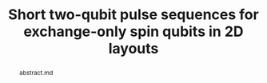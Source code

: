 ---
title: "Short two-qubit pulse sequences for exchange-only spin qubits in 2D layouts"
layout: project
publisher: (under review)
image: /assets/img/projects/eo_pulses/hero.png
abstract: abstract.md
items:
  - name: ".pdf"
    link: /assets/papers/chadwick_short_2025.pdf
  - name: "arXiv"
    link: https://arxiv.org/abs/2412.14918
  - name: "data"
    link: https://zenodo.org/records/14518251
authors:
  - name: "Jason D. Chadwick"
    link: https://www.jason-chadwick.com/
    affiliation: University of Chicago
  - name: "Gian Giacomo Guerreschi"
    link: https://scholar.google.com/citations?user=MMTXsWgAAAAJ
    affiliation: Intel Corporation
  - name: "Florian Luthi"
    link: https://scholar.google.co.il/citations?user=V-t42SoAAAAJ&hl=en
    affiliation: Intel Corporation
  - name: "Mateusz T. Mądzik"
    link: https://scholar.google.com/citations?user=kY0MO7kAAAAJ
    affiliation: Intel Corporation
  - name: "Fahd A. Mohiyaddin"
    link: https://scholar.google.com.au/citations?user=g6aC0TAAAAAJ&hl=en
    affiliation: Intel Corporation
  - name: "Prithviraj Prabhu"
    link: https://scholar.google.com/citations?user=sVvjEcIAAAAJ
    affiliation: Intel Corporation
  - name: "Albert T. Schmitz"
    link: https://www.linkedin.com/in/albert-t-schmitz-phd-17419873
    affiliation: Intel Corporation
  - name: "Andrew Litteken"
    link: http://andrewlitteken.com/
    affiliation: Intel Corporation
  - name: "Shavindra Premaratne"
    link: https://scholar.google.com/citations?user=TxvSqzYAAAAJ
    affiliation: Intel Corporation
  - name: "Nathaniel C. Bishop"
    link: https://scholar.google.com/citations?user=F-ikfIAAAAAJ
    affiliation: Intel Corporation
  - name: "Anne Y. Matsuura"
    link: https://scholar.google.com/citations?user=B4qMgvcAAAAJ&hl=en
    affiliation: Intel Corporation
  - name: "James S. Clarke"
    link: https://www.linkedin.com/in/james-clarke-a343b77/
    affiliation: Intel Corporation
    last: true
figures:
  - file: /assets/img/projects/eo_pulses/01_cx.png
    caption: 01_cx.md
    width: 50%
  - file: /assets/img/projects/eo_pulses/03_optimization.png
    caption: 03_optimization.md
    width: 100%
  - file: /assets/img/projects/eo_pulses/04_cx_results.png
    caption: 04_cx_results.md
    width: 100%
  - file: /assets/img/projects/eo_pulses/06_permutations.png
    caption: 06_permutations.md
    width: 100%
  - file: /assets/img/projects/eo_pulses/08_layouts.png
    caption: 08_layouts.md
    width: 100%
  - file: /assets/img/projects/eo_pulses/09_pulses_per_cx.png
    caption: 09_pulses_per_cx.md
    width: 50%
  - file: /assets/img/projects/eo_pulses/10_schedule_lengths.png
    caption: 10_schedule_lengths.md
  - file: /assets/img/projects/eo_pulses/11_teraquop.png
    caption: 11_teraquop.md
contributions:
  - "Developed efficient method of mapping EO pulse sequences to novel dot connectivities. Generated pulse sequences for 450 dot connectivities and ."
  - "Concieved of novel up-to-spin-permutations optimization."
  - "Worked with hardware and software teams at Intel to integrate pulse library into software stack (wrote portable PulseLibrarian files in C++ and Python)."
  - "Wrote quantum circuit -> pulse sequence compiler to test effectiveness of pulse sequences for real applications."
  - "Ran simulations of quantum error correction on different hardware layouts and compared resource estimates."
  - "Wrote and revised manuscript."
thingslearned:
  - short: "Cross-team collaboration"
    long: "I had the opportunity to work with and learn from many researchers across different hardware and software teams, and this experience improved my ability to see a project from different perspectives and to communicate with a wide range of experts. It was cool working on a project that many people on different teams were interested in."
  - short: "Industry software standards"
    long: "As part of this work, I created portable PulseLibrarian scripts in Python and C++ that were integrated into various parts of the Intel quantum stack."
  - short: "Presenting work in an industry setting"
    long: "I learned valuable skills about how to present work and results to higher-ups in an industry setting; the exercise of extracting the *impact* of each discovery or result is very useful for guiding the work. \"Why should others care about this result?\""
  - short: "Metric of impact"
    long: "\"The way we evaluate impact on our team is by asking, 'Who changed their plans after seeing your result?'\" I found this a neat way to look at the work I do, and to motivate and guide my future projects."
---